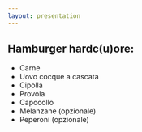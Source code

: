```yaml
---
layout: presentation
---
```


## Hamburger hardc(u)ore:

- Carne
- Uovo cocque a cascata
- Cipolla
- Provola
- Capocollo
- Melanzane (opzionale)
- Peperoni (opzionale)
